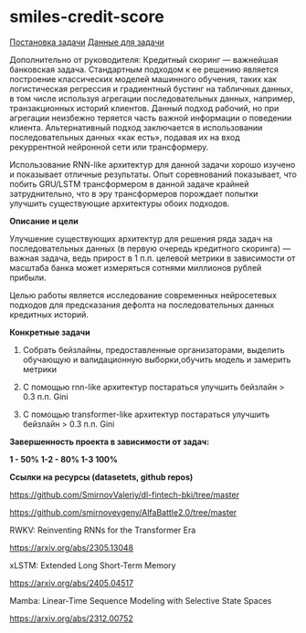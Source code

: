 # smiles-credit-score
[Постановка задачи](https://drive.google.com/file/d/17MwB1rnwf0Hz96drkATegfYp27wlC4J6/view)
[Данные для задачи](https://ods.ai/competitions/dl-fintech-bki/data)

Дополнительно от руководителя:
Кредитный скоринг — важнейшая банковская задача. Стандартным подходом к ее решению является построение классических моделей машинного обучения, таких как логистическая регрессия и градиентный бустинг на табличных данных, в том числе используя агрегации последовательных данных, например, транзакционных историй клиентов. Данный подход рабочий, но при агрегации неизбежно теряется часть важной информации о поведении клиента. Альтернативный подход заключается в использовании последовательных данных «как есть», подавая их на вход рекуррентной нейронной сети или трансформеру.

Использование RNN-like архитектур для данной задачи хорошо изучено и показывает отличные результаты. Опыт соревнований показывает, что побить GRU/LSTM трансформером в данной задаче крайней затруднительно, что в эру трансформеров порождает попытки улучшить существующие архитектуры обоих подходов.

**Описание и цели**

Улучшение существующих архитектур для решения ряда задач на последовательных данных (в первую очередь кредитного скоринга) — важная задача, ведь прирост  в 1 п.п. целевой метрики в зависимости от масштаба банка может измеряться сотнями миллионов рублей прибыли.

Целью работы является исследование современных нейросетевых подходов для предсказания дефолта на последовательных данных кредитных историй.

**Конкретные задачи**

1. Собрать бейзлайны, предоставленные организаторами, выделить обучающую и валидационную выборки,обучить модель и замерить метрики

2. С помощью rnn-like архитектур постараться улучшить бейзлайн > 0.3 п.п. Gini

3. С помощью transformer-like архитектур постараться улучшить бейзлайн > 0.3 п.п. Gini

**Завершенность проекта в зависимости от задач:**

**1 - 50% 1-2 - 80% 1-3 100%**

**Ссылки на ресурсы (datasetets, github repos)**

https://github.com/SmirnovValeriy/dl-fintech-bki/tree/master

https://github.com/smirnovevgeny/AlfaBattle2.0/tree/master

RWKV: Reinventing RNNs for the Transformer Era

https://arxiv.org/abs/2305.13048

xLSTM: Extended Long Short-Term Memory

https://arxiv.org/abs/2405.04517

Mamba: Linear-Time Sequence Modeling with Selective State Spaces

https://arxiv.org/abs/2312.00752
